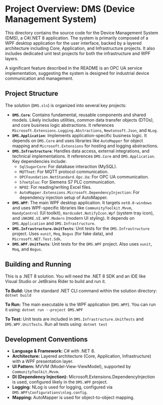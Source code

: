 # Project Overview: DMS (Device Management System)

This directory contains the source code for the Device Management System (DMS), a C#/.NET 8 application. The system is primarily composed of a WPF desktop application for the user interface, backed by a layered architecture including Core, Application, and Infrastructure projects. It also includes dedicated unit test projects for both the infrastructure and WPF layers.

A significant feature described in the README is an OPC UA service implementation, suggesting the system is designed for industrial device communication and management.

## Project Structure

The solution (`DMS.sln`) is organized into several key projects:

*   **`DMS.Core`**: Contains fundamental, reusable components and shared models. Likely includes utilities, common data transfer objects (DTOs), and core business logic abstractions. It references `Microsoft.Extensions.Logging.Abstractions`, `Newtonsoft.Json`, and `NLog`.
*   **`DMS.Application`**: Implements application-specific business logic. It depends on `DMS.Core` and uses libraries like `AutoMapper` for object mapping and `Microsoft.Extensions` for hosting and logging abstractions.
*   **`DMS.Infrastructure`**: Handles data access, external integrations, and technical implementations. It references `DMS.Core` and `DMS.Application`. Key dependencies include:
    *   `SqlSugarCore`: For database interaction (MySQL).
    *   `MQTTnet`: For MQTT protocol communication.
    *   `OPCFoundation.NetStandard.Opc.Ua`: For OPC UA communication.
    *   `S7netplus`: For Siemens S7 PLC communication.
    *   `NPOI`: For reading/writing Excel files.
    *   `AutoMapper.Extensions.Microsoft.DependencyInjection`: For dependency injection setup of AutoMapper.
*   **`DMS.WPF`**: The main WPF desktop application. It targets `net8.0-windows` and uses WPF-specific libraries like `CommunityToolkit.Mvvm`, `HandyControl` (UI toolkit), `Hardcodet.NotifyIcon.Wpf` (system tray icon), and `iNKORE.UI.WPF.Modern` (modern UI styling). It depends on `DMS.Application` and `DMS.Infrastructure`.
*   **`DMS.Infrastructure.UnitTests`**: Unit tests for the `DMS.Infrastructure` project. Uses `xunit`, `Moq`, `Bogus` (for fake data), and `Microsoft.NET.Test.Sdk`.
*   **`DMS.WPF.UnitTests`**: Unit tests for the `DMS.WPF` project. Also uses `xunit`, `Moq`, and `Bogus`.

## Building and Running

This is a .NET 8 solution. You will need the .NET 8 SDK and an IDE like Visual Studio or JetBrains Rider to build and run it.

**To Build:**
Use the standard .NET CLI command within the solution directory:
`dotnet build`

**To Run:**
The main executable is the WPF application (`DMS.WPF`). You can run it using:
`dotnet run --project DMS.WPF`

**To Test:**
Unit tests are included in `DMS.Infrastructure.UnitTests` and `DMS.WPF.UnitTests`.
Run all tests using:
`dotnet test`

## Development Conventions

*   **Language & Framework:** C# with .NET 8.
*   **Architecture:** Layered architecture (Core, Application, Infrastructure) with a WPF presentation layer.
*   **UI Pattern:** MVVM (Model-View-ViewModel), supported by `CommunityToolkit.Mvvm`.
*   **DI (Dependency Injection):** Microsoft.Extensions.DependencyInjection is used, configured likely in the `DMS.WPF` project.
*   **Logging:** NLog is used for logging, configured via `DMS.WPF\Configurations\nlog.config`.
*   **Mapping:** AutoMapper is used for object-to-object mapping.